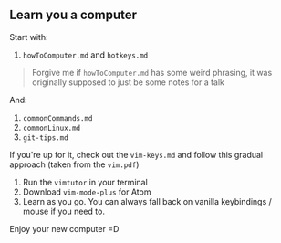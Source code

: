 ## Learn you a computer

Start with:
1. `howToComputer.md` and `hotkeys.md`

> Forgive me if `howToComputer.md` has some weird phrasing, it was originally supposed to just be some notes for a talk

And:

1. `commonCommands.md`
2. `commonLinux.md`
3. `git-tips.md`

If you're up for it, check out the `vim-keys.md` and follow this gradual approach (taken from the `vim.pdf`)
1. Run the `vimtutor` in your terminal
2. Download `vim-mode-plus` for Atom
3. Learn as you go. You can always fall back on vanilla keybindings / mouse if you need to.


Enjoy your new computer =D
